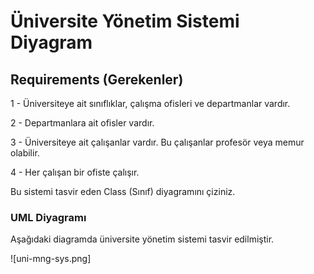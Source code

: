 # Üniversite Yönetim Sistemi Diyagram

## Requirements (Gerekenler)

1 - Üniversiteye ait sınıflıklar, çalışma ofisleri ve departmanlar vardır.

2 - Departmanlara ait ofisler vardır.

3 - Üniversiteye ait çalışanlar vardır. Bu çalışanlar profesör veya memur olabilir.

4 - Her çalışan bir ofiste çalışır.

Bu sistemi tasvir eden Class (Sınıf) diyagramını çiziniz.

### UML Diyagramı

Aşağıdaki diagramda üniversite yönetim sistemi tasvir edilmiştir.

![uni-mng-sys.png]
